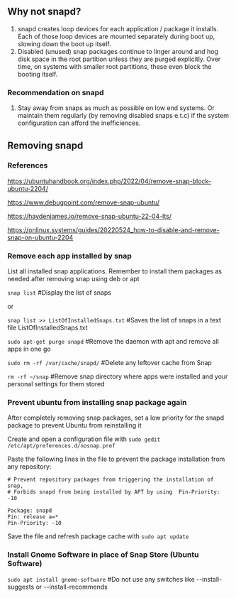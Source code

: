 
## Why not snapd?
1. snapd creates loop devices for each application / package it installs. Each of those loop devices are mounted separately during boot up, slowing down the boot up itself.
2. Disabled (unused) snap packages continue to linger around and hog disk space in the root partition unless they are purged explicitly. Over time, on systems with smaller root partitions, these even block the booting itself.

### Recommendation on snapd
1. Stay away from snaps as much as possible on low end systems. Or maintain them regularly (by removing disabled snaps e.t.c) if the system configuration can afford the inefficiences.

## Removing snapd

### References 

https://ubuntuhandbook.org/index.php/2022/04/remove-snap-block-ubuntu-2204/

https://www.debugpoint.com/remove-snap-ubuntu/
 
https://haydenjames.io/remove-snap-ubuntu-22-04-lts/

https://onlinux.systems/guides/20220524_how-to-disable-and-remove-snap-on-ubuntu-2204
 
### Remove each app installed by snap

List all installed snap applications. Remember to install them packages as needed after removing snap using deb or apt

`snap list` #Display the list of snaps

or

`snap list >> ListOfInstalledSnaps.txt` #Saves the list of snaps in a text file ListOfInstalledSnaps.txt

`sudo apt-get purge snapd` #Remove the daemon with apt and remove all apps in one go

`sudo rm -rf /var/cache/snapd/` #Delete any leftover cache from Snap

`rm -rf ~/snap` #Remove snap directory where apps were installed and your personal settings for them stored

### Prevent ubuntu from installing snap package again

After completely removing snap packages, set a low priority for the snapd package to prevent Ubuntu from reinstalling it

Create and open a configuration file with `sudo gedit /etc/apt/preferences.d/nosnap.pref`

Paste the following lines in the file to prevent the package installation from any repository:
```
# Prevent repository packages from triggering the installation of snap,
# Forbids snapd from being installed by APT by using  Pin-Priority: -10

Package: snapd
Pin: release a=*
Pin-Priority: -10
```
Save the file and refresh package cache with `sudo apt update`

### Install Gnome Software in place of Snap Store (Ubuntu Software) 

`sudo apt install gnome-software` #Do not use any switches like --install-suggests or --install-recommends
